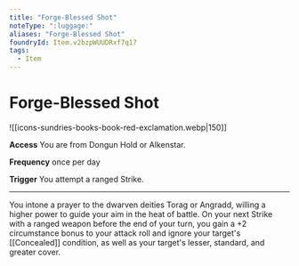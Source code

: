 ```yaml
---
title: "Forge-Blessed Shot"
noteType: ":luggage:"
aliases: "Forge-Blessed Shot"
foundryId: Item.v2bzpWUUDRxf7q17
tags:
  - Item
---
```


# Forge-Blessed Shot
![[icons-sundries-books-book-red-exclamation.webp|150]]

**Access** You are from Dongun Hold or Alkenstar.

**Frequency** once per day

**Trigger** You attempt a ranged Strike.

* * *

You intone a prayer to the dwarven deities Torag or Angradd, willing a higher power to guide your aim in the heat of battle. On your next Strike with a ranged weapon before the end of your turn, you gain a +2 circumstance bonus to your attack roll and ignore your target's [[Concealed]] condition, as well as your target's lesser, standard, and greater cover.
